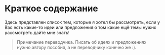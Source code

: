 # Краткое содержание

Здесь представлен список тем, которые я хотел бы рассмотреть, если у Вас есть какие-то идеи или предложения о том какие ещё темы нужно рассмотреть дайте мне знать!

> Примечание переводчика. Писать об идеях и предложениях нужно автору пособия, а не переводчику конечно же :\).



